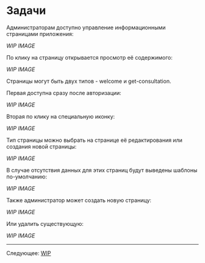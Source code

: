 # Задачи

Администраторам доступно управление информационными страницами приложения:

*WIP IMAGE*

По клику на страницу открывается просмотр её содержимого:

*WIP IMAGE*

Страницы могут быть двух типов - welcome и get-consultation.

Первая доступна сразу после авторизации:

*WIP IMAGE*

Вторая по клику на специальную иконку:

*WIP IMAGE*

Тип страницы можно выбрать на странице её редактирования или создания новой страницы:

*WIP IMAGE*

В случае отсутствия данных для этих страниц будут выведены шаблоны по-умолчанию:

*WIP IMAGE*

Также администратор может создать новую страницу:

*WIP IMAGE*

Или удалить существующую:

*WIP IMAGE*

---

Следующее: [WIP](../wip/README.md)

